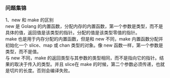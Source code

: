 
### 问题集锦
1、new 和 make 的区别  
new 是 Golang 的内置函数，分配内存的内置函数，第一个参数是类型，而不是具体的值，返回值是该类型的指针。分配的值是该类型零值的指针。  
make 也是用于内存分配的内置函数，但是和 new 不同，make 内置函数分配并初始化一个 slice、map 或 chan 类型的对象。像 new 函数一样，第一个参数是类型，而不是值。  
与 new 不同，make 的返回类型与其参数的类型相同，而不是指向它的指针。结果的取决于传入的类型。并且 slice在 make 的时候，第二个参数必须传递，也就是切片的长度。否则会编译失败。  

